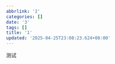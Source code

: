 ```yaml
---
abbrlink: '2'
categories: []
date: '3'
tags: []
title: '1'
updated: '2025-04-25T23:08:23.624+08:00'
---
```

测试
